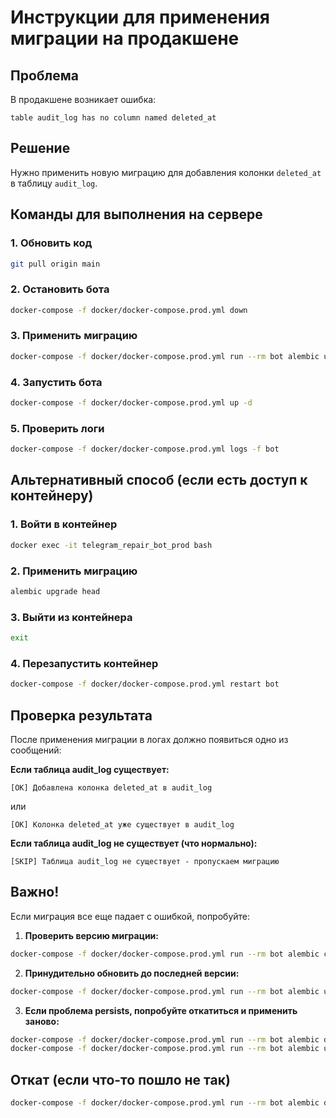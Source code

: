# Инструкции для применения миграции на продакшене

## Проблема
В продакшене возникает ошибка:
```
table audit_log has no column named deleted_at
```

## Решение
Нужно применить новую миграцию для добавления колонки `deleted_at` в таблицу `audit_log`.

## Команды для выполнения на сервере

### 1. Обновить код
```bash
git pull origin main
```

### 2. Остановить бота
```bash
docker-compose -f docker/docker-compose.prod.yml down
```

### 3. Применить миграцию
```bash
docker-compose -f docker/docker-compose.prod.yml run --rm bot alembic upgrade head
```

### 4. Запустить бота
```bash
docker-compose -f docker/docker-compose.prod.yml up -d
```

### 5. Проверить логи
```bash
docker-compose -f docker/docker-compose.prod.yml logs -f bot
```

## Альтернативный способ (если есть доступ к контейнеру)

### 1. Войти в контейнер
```bash
docker exec -it telegram_repair_bot_prod bash
```

### 2. Применить миграцию
```bash
alembic upgrade head
```

### 3. Выйти из контейнера
```bash
exit
```

### 4. Перезапустить контейнер
```bash
docker-compose -f docker/docker-compose.prod.yml restart bot
```

## Проверка результата
После применения миграции в логах должно появиться одно из сообщений:

**Если таблица audit_log существует:**
```
[OK] Добавлена колонка deleted_at в audit_log
```
или
```
[OK] Колонка deleted_at уже существует в audit_log
```

**Если таблица audit_log не существует (что нормально):**
```
[SKIP] Таблица audit_log не существует - пропускаем миграцию
```

## Важно!
Если миграция все еще падает с ошибкой, попробуйте:

1. **Проверить версию миграции:**
```bash
docker-compose -f docker/docker-compose.prod.yml run --rm bot alembic current
```

2. **Принудительно обновить до последней версии:**
```bash
docker-compose -f docker/docker-compose.prod.yml run --rm bot alembic upgrade head
```

3. **Если проблема persists, попробуйте откатиться и применить заново:**
```bash
docker-compose -f docker/docker-compose.prod.yml run --rm bot alembic downgrade -1
docker-compose -f docker/docker-compose.prod.yml run --rm bot alembic upgrade head
```

## Откат (если что-то пошло не так)
```bash
docker-compose -f docker/docker-compose.prod.yml run --rm bot alembic downgrade -1
```
